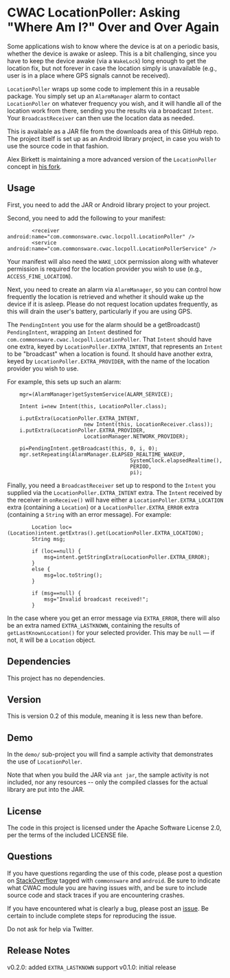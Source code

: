 CWAC LocationPoller: Asking "Where Am I?" Over and Over Again
=============================================================

Some applications wish to know where the device is at on a
periodic basis, whether the device is awake or asleep. This
is a bit challenging, since you have to keep the device awake
(via a `WakeLock`) long enough to get the location fix, but
not forever in case the location simply is unavailable (e.g.,
user is in a place where GPS signals cannot be received).

`LocationPoller` wraps up some code to implement this in a
reusable package. You simply set up an `AlarmManager` alarm
to contact `LocationPoller` on whatever frequency you wish,
and it will handle all of the location work from there, sending
you the results via a broadcast `Intent`. Your `BroadcastReceiver`
can then use the location data as needed.

This is available as a JAR file from the downloads area of this GitHub repo.
The project itself is set up as an Android library project,
in case you wish to use the source code in that fashion.

Alex Birkett is maintaining a more advanced version of the
`LocationPoller` concept in [his fork](https://github.com/alexbirkett/cwac-locpoll).

Usage
-----
First, you need to add the JAR or Android library project to
your project.

Second, you need to add the following to your manifest:

			<receiver android:name="com.commonsware.cwac.locpoll.LocationPoller" />
			<service android:name="com.commonsware.cwac.locpoll.LocationPollerService" />

Your manifest will also need the `WAKE_LOCK` permission along with
whatever permission is required for the location provider
you wish to use (e.g., `ACCESS_FINE_LOCATION`).

Next, you need to create an alarm via `AlarmManager`, so you
can control how frequently the location is retrieved and whether
it should wake up the device if it is asleep. Please do not
request location updates frequently, as this will drain the user's
battery, particularly if you are using GPS.

The `PendingIntent` you use for the alarm should be a getBroadcast()
`PendingIntent`, wrapping an `Intent` destined for
`com.commonsware.cwac.locpoll.LocationPoller`. That `Intent` should
have one extra, keyed by `LocationPoller.EXTRA_INTENT`, that
represents an `Intent` to be "broadcast" when a location is
found. It should have another extra, keyed by
`LocationPoller.EXTRA_PROVIDER`, with the name of the location
provider you wish to use.

For example, this sets up such an alarm:

		mgr=(AlarmManager)getSystemService(ALARM_SERVICE);
		
		Intent i=new Intent(this, LocationPoller.class);
		
		i.putExtra(LocationPoller.EXTRA_INTENT,
							 new Intent(this, LocationReceiver.class));
		i.putExtra(LocationPoller.EXTRA_PROVIDER,
							 LocationManager.NETWORK_PROVIDER);
		
		pi=PendingIntent.getBroadcast(this, 0, i, 0);
		mgr.setRepeating(AlarmManager.ELAPSED_REALTIME_WAKEUP,
											SystemClock.elapsedRealtime(),
											PERIOD,
											pi);

Finally, you need a `BroadcastReceiver` set up to respond to the
`Intent` you supplied via the `LocationPoller.EXTRA_INTENT`
extra. The `Intent` received by the receiver in `onReceive()`
will have either a `LocationPoller.EXTRA_LOCATION` extra
(containing a `Location`) or a `LocationPoller.EXTRA_ERROR`
extra (containing a `String` with an error message). For example:

			Location loc=(Location)intent.getExtras().get(LocationPoller.EXTRA_LOCATION);
			String msg;
			
			if (loc==null) {
				msg=intent.getStringExtra(LocationPoller.EXTRA_ERROR);
			}
			else {
				msg=loc.toString();
			}
			
			if (msg==null) {
				msg="Invalid broadcast received!";
			}

In the case where you get an error message via `EXTRA_ERROR`, there
will also be an extra named `EXTRA_LASTKNOWN`, containing the results
of `getLastKnownLocation()` for your selected provider. This may be
`null` &mdash; if not, it will be a `Location` object.

Dependencies
------------
This project has no dependencies.

Version
-------
This is version 0.2 of this module, meaning it is less new than before.

Demo
----
In the `demo/` sub-project you will find
a sample activity that demonstrates the use of `LocationPoller`.

Note that when you build the JAR via `ant jar`, the sample
activity is not included, nor any resources -- only the
compiled classes for the actual library are put into the JAR.

License
-------
The code in this project is licensed under the Apache
Software License 2.0, per the terms of the included LICENSE
file.

Questions
---------
If you have questions regarding the use of this code, please post a question
on [StackOverflow](http://stackoverflow.com/questions/ask) tagged with `commonsware` and `android`. Be sure to indicate
what CWAC module you are having issues with, and be sure to include source code 
and stack traces if you are encountering crashes.

If you have encountered what is clearly a bug, please post an [issue](https://github.com/commonsguy/cwac-locpoll/issues). Be certain to include complete steps
for reproducing the issue.

Do not ask for help via Twitter.

Release Notes
-------------
v0.2.0: added `EXTRA_LASTKNOWN` support
v0.1.0: initial release
